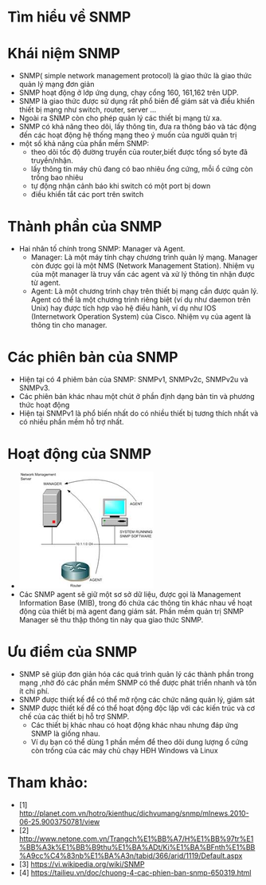 # Tìm hiểu về SNMP

# Khái niệm SNMP 

- SNMP( simple network management protocol) là giao thức là giao thức quản lý mạng đơn giản
- SNMP hoạt động ở lớp ứng dụng, chạy cổng 160, 161,162 trên UDP.
- SNMP là giao thức được sử dụng rất phổ biến để giám sát và điều khiển thiết bị mạng như switch, router, server ...
- Ngoài ra SNMP còn cho phép quản lý các thiết bị mạng từ xa.
- SNMP có khả năng theo dõi, lấy thông tin, đưa ra thông báo và tác động đến các hoạt động hệ thống mạng theo ý muốn của người quản trị
- một số khả năng của phần mềm SNMP:
  + theo dõi tốc độ đường truyền của router,biết được tổng số byte đã truyền/nhận.
  + lấy thông tin máy chủ đang có bao nhiêu ổng cứng, mỗi ổ cứng còn trống bao nhiêu
  + tự động nhận cảnh báo khi switch có một port bị down
  + điều khiển tắt các port trên switch
  
# Thành phần của SNMP
- Hai nhân tố chính trong SNMP: Manager và Agent.
  + Manager: Là một máy tính chạy chương trình quản lý mạng. Manager còn được gọi là một NMS (Network Management Station). Nhiệm vụ của một manager là truy vấn 
  các agent và xử lý thông tin nhận được từ agent.
  + Agent: Là một chương trình chạy trên thiết bị mạng cần được quản lý. Agent có thể là một chương trình riêng biệt (ví dụ như daemon trên Unix) hay được tích 
  hợp vào hệ điều hành, ví dụ như IOS (Internetwork Operation System) của Cisco. Nhiệm vụ của agent là thông tin cho manager.
  
# Các phiên bản của SNMP

- Hiện tại có 4 phiêm bản của SNMP: SNMPv1, SNMPv2c, SNMPv2u và SNMPv3. 
- Các phiên bản khác nhau một chút ở phần định dạng bản tin và phương thức hoạt động
- Hiện tại SNMPv1 là phổ biến nhất do có nhiều thiết bị tương thích nhất và có nhiều phần mềm hỗ trợ nhất.

# Hoạt động của SNMP
- ![]( /image/hdsnmp.jpg)
- Các SNMP agent sẽ giữ một sơ sở dữ liệu, được gọi là Management Information Base (MIB), trong đó chứa các thông tin khác nhau về hoạt động của thiết bị mà 
  agent đang giám sát. Phần mềm quản trị SNMP Manager sẽ thu thập thông tin này qua giao thức SNMP.
  
# Ưu điểm của SNMP

- SNMP sẽ giúp đơn giản hóa các quá trình quản lý các thành phần trong mạng ,nhờ đó các phần mềm SNMP có thể được phát triển nhanh và tốn ít chi phí.
- SNMP được thiết kế để có thể mở rộng các chức năng quản lý, giám sát
- SNMP được thiết kế để có thể hoạt động độc lập với các kiến trúc và cơ chế của các thiết bị hỗ trợ SNMP.
  + Các thiết bị khác nhau có hoạt động khác nhau nhưng đáp ứng SNMP là giống nhau. 
  + Ví dụ bạn có thể dùng 1 phần mềm để theo dõi dung lượng ổ cứng còn trống của các máy chủ chạy HĐH Windows và Linux
  
# Tham khảo:
- [1]   http://planet.com.vn/hotro/kienthuc/dichvumang/snmp/mlnews.2010-06-25.9003750781/view
- [2] http://www.netone.com.vn/Trangch%E1%BB%A7/H%E1%BB%97tr%E1%BB%A3k%E1%BB%B9thu%E1%BA%ADt/Ki%E1%BA%BFnth%E1%BB%A9cc%C4%83nb%E1%BA%A3n/tabid/366/arid/1119/Default.aspx
- [3] https://vi.wikipedia.org/wiki/SNMP
- [4] https://tailieu.vn/doc/chuong-4-cac-phien-ban-snmp-650319.html
